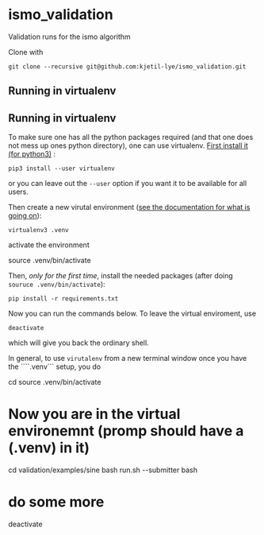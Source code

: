 # ismo_validation
Validation runs for the ismo algorithm

Clone with

    git clone --recursive git@github.com:kjetil-lye/ismo_validation.git

## Running in virtualenv

## Running in virtualenv

To make sure one has all the python packages required (and that one does not mess up ones python directory), one can use virtualenv. [First install it (for python3)](https://virtualenv.pypa.io/en/latest/installation/) :

    pip3 install --user virtualenv

or you can leave out the ```--user``` option if you want it to be available for all users.

Then create a new virutal environment ([see the documentation for what is going on](https://virtualenv.pypa.io/en/latest/userguide/)):

    virtualenv3 .venv

activate the environment

   source .venv/bin/activate

Then, *only for the first time*, install the needed packages (after doing ```souruce .venv/bin/activate```):

    pip install -r requirements.txt

Now you can run the commands below. To leave the virtual enviroment, use

    deactivate

which will give you back the ordinary shell.

In general, to use ```virutalenv``` from a new terminal window once you have the ````.venv``` setup, you do

   cd <path to ismo_airfoil>
   source .venv/bin/activate
   # Now you are in the virtual environemnt (promp should have a (.venv) in it)
   cd validation/examples/sine
   bash run.sh --submitter bash
   # do some more
   deactivate



